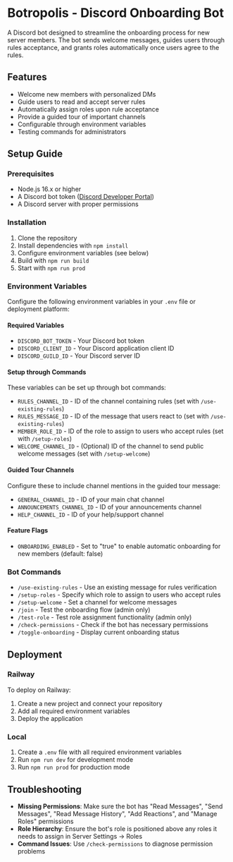 # Botropolis - Discord Onboarding Bot

A Discord bot designed to streamline the onboarding process for new server members. The bot sends welcome messages, guides users through rules acceptance, and grants roles automatically once users agree to the rules.

## Features

- Welcome new members with personalized DMs
- Guide users to read and accept server rules
- Automatically assign roles upon rule acceptance
- Provide a guided tour of important channels
- Configurable through environment variables
- Testing commands for administrators

## Setup Guide

### Prerequisites

- Node.js 16.x or higher
- A Discord bot token ([Discord Developer Portal](https://discord.com/developers/applications))
- A Discord server with proper permissions

### Installation

1. Clone the repository
2. Install dependencies with `npm install`
3. Configure environment variables (see below)
4. Build with `npm run build`
5. Start with `npm run prod`

### Environment Variables

Configure the following environment variables in your `.env` file or deployment platform:

#### Required Variables

- `DISCORD_BOT_TOKEN` - Your Discord bot token
- `DISCORD_CLIENT_ID` - Your Discord application client ID
- `DISCORD_GUILD_ID` - Your Discord server ID

#### Setup through Commands

These variables can be set up through bot commands:

- `RULES_CHANNEL_ID` - ID of the channel containing rules (set with `/use-existing-rules`)
- `RULES_MESSAGE_ID` - ID of the message that users react to (set with `/use-existing-rules`)
- `MEMBER_ROLE_ID` - ID of the role to assign to users who accept rules (set with `/setup-roles`)
- `WELCOME_CHANNEL_ID` - (Optional) ID of the channel to send public welcome messages (set with `/setup-welcome`)

#### Guided Tour Channels

Configure these to include channel mentions in the guided tour message:

- `GENERAL_CHANNEL_ID` - ID of your main chat channel
- `ANNOUNCEMENTS_CHANNEL_ID` - ID of your announcements channel
- `HELP_CHANNEL_ID` - ID of your help/support channel

#### Feature Flags

- `ONBOARDING_ENABLED` - Set to "true" to enable automatic onboarding for new members (default: false)

### Bot Commands

- `/use-existing-rules` - Use an existing message for rules verification
- `/setup-roles` - Specify which role to assign to users who accept rules
- `/setup-welcome` - Set a channel for welcome messages
- `/join` - Test the onboarding flow (admin only)
- `/test-role` - Test role assignment functionality (admin only)
- `/check-permissions` - Check if the bot has necessary permissions
- `/toggle-onboarding` - Display current onboarding status

## Deployment

### Railway

To deploy on Railway:

1. Create a new project and connect your repository
2. Add all required environment variables
3. Deploy the application

### Local

1. Create a `.env` file with all required environment variables
2. Run `npm run dev` for development mode
3. Run `npm run prod` for production mode

## Troubleshooting

- **Missing Permissions**: Make sure the bot has "Read Messages", "Send Messages", "Read Message History", "Add Reactions", and "Manage Roles" permissions
- **Role Hierarchy**: Ensure the bot's role is positioned above any roles it needs to assign in Server Settings → Roles
- **Command Issues**: Use `/check-permissions` to diagnose permission problems